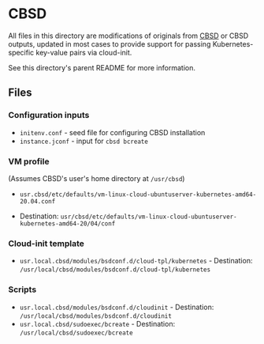 CBSD
====
All files in this directory are modifications of originals from
[CBSD](https://cbsd.io) or CBSD outputs, updated in most cases to provide
support for passing Kubernetes-specific key-value pairs via cloud-init.

See this directory's parent README for more information.

## Files

### Configuration inputs

* `initenv.conf` - seed file for configuring CBSD installation
* `instance.jconf` - input for `cbsd bcreate`

### VM profile

(Assumes CBSD's user's home directory at `/usr/cbsd`)

* `usr.cbsd/etc/defaults/vm-linux-cloud-ubuntuserver-kubernetes-amd64-20.04.conf`
- Destination: 
`usr/cbsd/etc/defaults/vm-linux-cloud-ubuntuserver-kubernetes-amd64-20/04/conf`

### Cloud-init template

* `usr.local.cbsd/modules/bsdconf.d/cloud-tpl/kubernetes` - Destination: 
`/usr/local/cbsd/modules/bsdconf.d/cloud-tpl/kubernetes`

### Scripts
* `usr.local.cbsd/modules/bsdconf.d/cloudinit` - Destination:
`/usr/local/cbsd/modules/bsdconf.d/cloudinit`
* `usr.local.cbsd/sudoexec/bcreate` - Destination:
`/usr/local/cbsd/sudoexec/bcreate`
